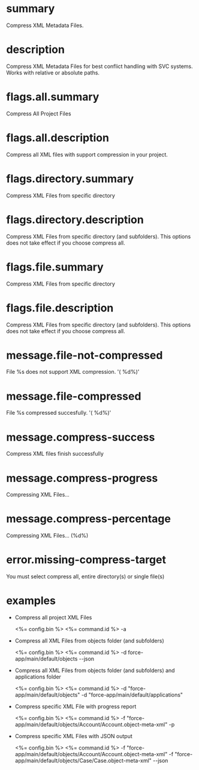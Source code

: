 # summary

Compress XML Metadata Files.

# description

Compress XML Metadata Files for best conflict handling with SVC systems. Works with relative or absolute paths.

# flags.all.summary

Compress All Project Files

# flags.all.description

Compress all XML files with support compression in your project.

# flags.directory.summary

Compress XML Files from specific directory

# flags.directory.description

Compress XML Files from specific directory (and subfolders). This options does not take effect if you choose compress all.

# flags.file.summary

Compress XML Files from specific directory

# flags.file.description

Compress XML Files from specific directory (and subfolders). This options does not take effect if you choose compress all.

# message.file-not-compressed

File %s does not support XML compression. '( %d%)'

# message.file-compressed

File %s compressed succesfully. '( %d%)'

# message.compress-success

Compress XML files finish successfully

# message.compress-progress

Compressing XML Files...

# message.compress-percentage

Compressing XML Files... (%d%)

# error.missing-compress-target

You must select compress all, entire directory(s) or single file(s)

# examples

- Compress all project XML Files

  <%= config.bin %> <%= command.id %> -a

- Compress all XML Files from objects folder (and subfolders)

  <%= config.bin %> <%= command.id %> -d force-app/main/default/objects --json

- Compress all XML Files from objects folder (and subfolders) and applications folder

  <%= config.bin %> <%= command.id %> -d "force-app/main/default/objects" -d "force-app/main/default/applications"

- Compress specific XML File with progress report

  <%= config.bin %> <%= command.id %> -f "force-app/main/default/objects/Account/Account.object-meta-xml" -p

- Compress specific XML Files with JSON output

  <%= config.bin %> <%= command.id %> -f "force-app/main/default/objects/Account/Account.object-meta-xml" -f "force-app/main/default/objects/Case/Case.object-meta-xml" --json
